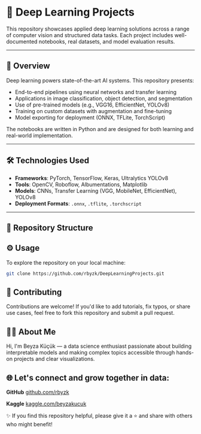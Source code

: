 # 🧠 Deep Learning Projects

This repository showcases applied deep learning solutions across a range of computer vision and structured data tasks. Each project includes well-documented notebooks, real datasets, and model evaluation results.

---

## 📝 Overview

Deep learning powers state-of-the-art AI systems. This repository presents:

- End-to-end pipelines using neural networks and transfer learning  
- Applications in image classification, object detection, and segmentation  
- Use of pre-trained models (e.g., VGG16, EfficientNet, YOLOv8)  
- Training on custom datasets with augmentation and fine-tuning  
- Model exporting for deployment (ONNX, TFLite, TorchScript)

The notebooks are written in Python and are designed for both learning and real-world implementation.

---

## 🛠️ Technologies Used

- **Frameworks**: PyTorch, TensorFlow, Keras, Ultralytics YOLOv8  
- **Tools**: OpenCV, Roboflow, Albumentations, Matplotlib  
- **Models**: CNNs, Transfer Learning (VGG, MobileNet, EfficientNet), YOLOv8  
- **Deployment Formats**: `.onnx`, `.tflite`, `.torchscript`

---

## 📁 Repository Structure

## ⚙️ Usage

To explore the repository on your local machine:

```bash
git clone https://github.com/rbyzk/DeepLearningProjects.git
```

## 🤝 Contributing
Contributions are welcome! If you'd like to add tutorials, fix typos, or share use cases, feel free to fork this repository and submit a pull request.


## 👩‍💻 About Me
Hi, I'm Beyza Küçük — a data science enthusiast passionate about building interpretable models and making complex topics accessible through hands-on projects and clear visualizations.


## 🌐 Let's connect and grow together in data:

**GitHub** [github.com/rbyzk](https://github.com/rbyzk)

**Kaggle** [kaggle.com/beyzakucuk](https://www.kaggle.com/beyzakucuk)

✨ If you find this repository helpful, please give it a ⭐ and share with others who might benefit!
